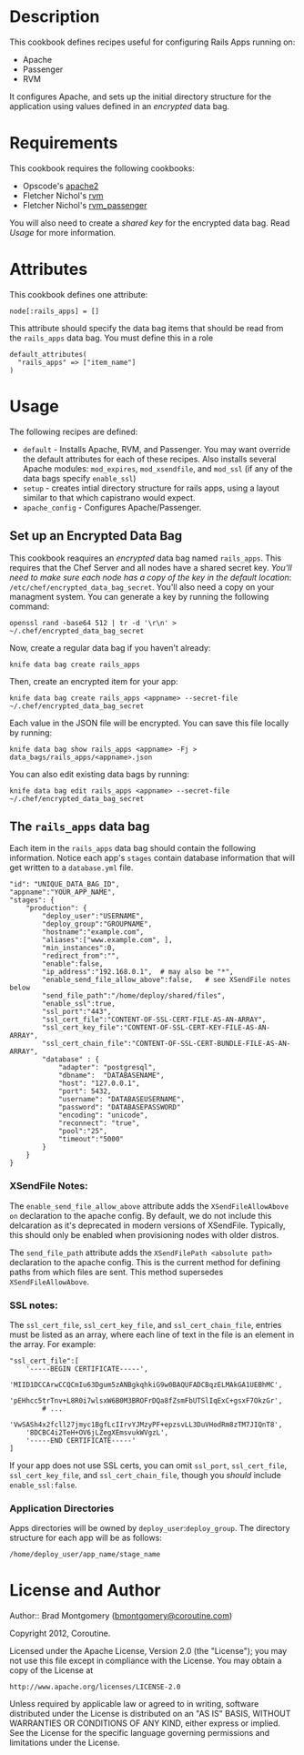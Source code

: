 Description
===========
This cookbook defines recipes useful for configuring Rails Apps running on:

* Apache
* Passenger
* RVM

It configures Apache, and sets up the initial directory structure
for the application using values defined in an *encrypted* data bag.

Requirements
============
This cookbook requires the following cookbooks:

* Opscode's [apache2](https://github.com/opscode/cookbooks/tree/master/apache2)
* Fletcher Nichol's [rvm](https://github.com/fnichol/chef-rvm)
* Fletcher Nichol's [rvm_passenger](https://github.com/fnichol/chef-rvm_passenger)

You will also need to create a _shared key_ for the encrypted data bag. Read *Usage* 
for more information.

Attributes
==========
This cookbook defines one attribute:

    node[:rails_apps] = []

This attribute should specify the data bag items that should be read from the `rails_apps` data bag. You must define this in a role

    default_attributes(
      "rails_apps" => ["item_name"]
    )

Usage
=====
The following recipes are defined:

* `default` - Installs Apache, RVM, and Passenger. You may want override the default attributes for each of these recipes. Also installs several Apache modules: `mod_expires`, `mod_xsendfile`, and `mod_ssl` (if any of the data bags specify `enable_ssl`)
* `setup` - creates intial directory structure for rails apps, using a layout similar to that which capistrano would expect.
* `apache_config` - Configures Apache/Passenger.

Set up an Encrypted Data Bag
----------------------------
This cookbook reaquires an *encrypted* data bag named `rails_apps`. This requires that the Chef Server 
and all nodes have a shared secret key. *You'll need to make sure each node has a copy of the key in
the default location*: `/etc/chef/encrypted_data_bag_secret`. You'll also need a copy on 
your managment system. You can generate a key by running the following command:

    openssl rand -base64 512 | tr -d '\r\n' > ~/.chef/encrypted_data_bag_secret

Now, create a regular data bag if you haven't already:

    knife data bag create rails_apps 

Then, create an encrypted item for your app: 

    knife data bag create rails_apps <appname> --secret-file ~/.chef/encrypted_data_bag_secret

Each value in the JSON file will be encrypted. You can save this file locally by running:

    knife data bag show rails_apps <appname> -Fj > data_bags/rails_apps/<appname>.json

You can also edit existing data bags by running:

    knife data bag edit rails_apps <appname> --secret-file ~/.chef/encrypted_data_bag_secret

The `rails_apps` data bag
-------------------------
Each item in the `rails_apps` data bag should contain the following information. Notice 
each app's `stages` contain database information that will get written to a `database.yml` file.

    "id": "UNIQUE_DATA_BAG_ID",
    "appname":"YOUR_APP_NAME",
    "stages": {
        "production": {
            "deploy_user":"USERNAME",
            "deploy_group":"GROUPNAME",
            "hostname":"example.com",
            "aliases":["www.example.com", ],
            "min_instances":0,
            "redirect_from":"",
            "enable":false,
            "ip_address":"192.168.0.1",  # may also be "*",
            "enable_send_file_allow_above":false,   # see XSendFile notes below
            "send_file_path":"/home/deploy/shared/files",
            "enable_ssl":true, 
            "ssl_port":"443",
            "ssl_cert_file":"CONTENT-OF-SSL-CERT-FILE-AS-AN-ARRAY",
            "ssl_cert_key_file":"CONTENT-OF-SSL-CERT-KEY-FILE-AS-AN-ARRAY",
            "ssl_cert_chain_file":"CONTENT-OF-SSL-CERT-BUNDLE-FILE-AS-AN-ARRAY",
            "database" : {
                "adapter": "postgresql",
                "dbname":  "DATABASENAME",
                "host": "127.0.0.1",
                "port": 5432,
                "username": "DATABASEUSERNAME",
                "password": "DATABASEPASSWORD"
                "encoding": "unicode",
                "reconnect": "true",
                "pool":"25",
                "timeout":"5000"
            }
        }
    }
    
### XSendFile Notes:
The `enable_send_file_allow_above` attribute adds the `XSendFileAllowAbove on` declaration to the apache config.  By default, we do not include this delcaration as 
it's deprecated in modern versions of XSendFile.  Typically, this should only be enabled when provisioning nodes with older distros.

The `send_file_path` attribute adds the `XSendFilePath <absolute path>` declaration to the apache config.  This is the current method for defining paths from which files
are sent.  This method supersedes `XSendFileAllowAbove`.

### SSL notes: 
The `ssl_cert_file`, `ssl_cert_key_file`, and `ssl_cert_chain_file`, entries must be listed as an array, where each line of text in the file is an element in the array. For example:

    "ssl_cert_file":[
        '-----BEGIN CERTIFICATE-----', 
        'MIID1DCCArwCCQCmIu63Dgum5zANBgkqhkiG9w0BAQUFADCBqzELMAkGA1UEBhMC', 
        'pEHhcc5trTnv+L8R0i7wlsxW6B0M3BROFrDQa8fZsmFbUTSlIqExC+gsxF7OkzGr', 
            # ...
        'VwSASh4x2fcll27jmyc1BgfLcIIrvYJMzyPF+epzsvLL3DuVHodRm8zTM7JIQnT8', 
        '8DCBC4i2TeH+OV6jLZegXEmsvukWVgzL', 
        '-----END CERTIFICATE-----'
    ]

If your app does not use SSL certs, you can omit `ssl_port`, `ssl_cert_file`, `ssl_cert_key_file`, and `ssl_cert_chain_file`, though you *should* include `enable_ssl:false`.

### Application Directories
Apps directories will be owned by `deploy_user`:`deploy_group`. The directory structure for each app will be as follows:

    /home/deploy_user/app_name/stage_name

License and Author
==================

Author:: Brad Montgomery (<bmontgomery@coroutine.com>)

Copyright 2012, Coroutine.

Licensed under the Apache License, Version 2.0 (the "License");
you may not use this file except in compliance with the License.
You may obtain a copy of the License at

    http://www.apache.org/licenses/LICENSE-2.0

Unless required by applicable law or agreed to in writing, software
distributed under the License is distributed on an "AS IS" BASIS,
WITHOUT WARRANTIES OR CONDITIONS OF ANY KIND, either express or implied.
See the License for the specific language governing permissions and
limitations under the License.

